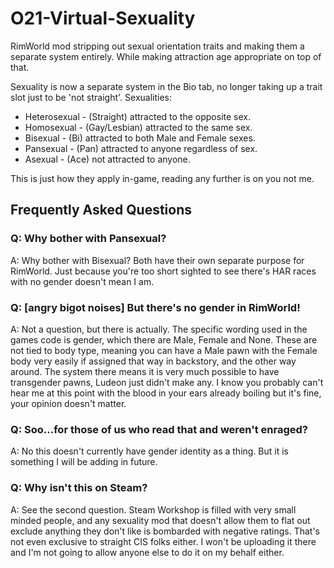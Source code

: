 # O21-Virtual-Sexuality
RimWorld mod stripping out sexual orientation traits and making them a separate system entirely. While making attraction age appropriate on top of that.

Sexuality is now a separate system in the Bio tab, no longer taking up a trait slot just to be 'not straight'.
Sexualities:
- Heterosexual - (Straight) attracted to the opposite sex.
- Homosexual - (Gay/Lesbian) attracted to the same sex.
- Bisexual - (Bi) attracted to both Male and Female sexes.
- Pansexual - (Pan) attracted to anyone regardless of sex.
- Asexual - (Ace) not attracted to anyone.

This is just how they apply in-game, reading any further is on you not me.

## Frequently Asked Questions

### Q: Why bother with Pansexual?
A: Why bother with Bisexual? Both have their own separate purpose for RimWorld. Just because you're too short sighted to see there's HAR races with no gender doesn't mean I am.

### Q: [angry bigot noises] But there's no gender in RimWorld!

A: Not a question, but there is actually. The specific wording used in the games code is gender, which there are Male, Female and None. These are not tied to body type, meaning you can have a Male pawn with the Female body very easily if assigned that way in backstory, and the other way around. The system there means it is very much possible to have transgender pawns, Ludeon just didn't make any. I know you probably can't hear me at this point with the blood in your ears already boiling but it's fine, your opinion doesn't matter.

### Q: Soo...for those of us who read that and weren't enraged?

A: No this doesn't currently have gender identity as a thing. But it is something I will be adding in future.

### Q: Why isn't this on Steam?

A: See the second question. Steam Workshop is filled with very small minded people, and any sexuality mod that doesn't allow them to flat out exclude anything they don't like is bombarded with negative ratings. That's not even exclusive to straight CIS folks either. I won't be uploading it there and I'm not going to allow anyone else to do it on my behalf either.
